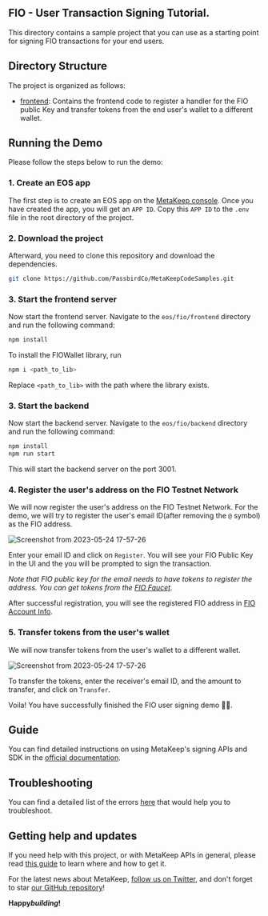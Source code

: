 ## FIO - User Transaction Signing Tutorial.

This directory contains a sample project that you can use as a starting point for signing FIO transactions for your end users.

## Directory Structure

The project is organized as follows:

- [frontend](./frontend): Contains the frontend code to register a handler for the FIO public Key and transfer tokens from the end user's wallet to a different wallet.

## Running the Demo

Please follow the steps below to run the demo:

### 1. Create an EOS app

The first step is to create an EOS app on the [MetaKeep console](https://console.metakeep.xyz). Once you have created the app, you will get an `APP ID`. Copy this `APP ID` to the `.env` file in the root directory of the project.

### 2. Download the project

Afterward, you need to clone this repository and download the dependencies.

```sh
git clone https://github.com/PassbirdCo/MetaKeepCodeSamples.git
```

### 3. Start the frontend server

Now start the frontend server. Navigate to the `eos/fio/frontend` directory and run the following command:

```sh
npm install
```

To install the FIOWallet library, run 

```sh
npm i <path_to_lib>
```

Replace `<path_to_lib>` with the path where the library exists.



### 3. Start the backend

Now start the backend server. Navigate to the `eos/fio/backend` directory and run the following command:

```sh
npm install
npm run start
```

This will start the backend server on the port 3001.

### 4. Register the user's address on the FIO Testnet Network

We will now register the user's address on the FIO Testnet Network. For the demo, we will try to register the user's email ID(after removing the `@` symbol) as the FIO address.

![Screenshot from 2023-05-24 17-57-26](https://github.com/PassbirdCo/MetaKeepCodeSamples/assets/102578238/cfde4b56-3f0a-41bb-aaee-bf064cd6e591)

Enter your email ID and click on `Register`. You will see your FIO Public Key in the UI and the you will be prompted to sign the transaction.

_Note that FIO public key for the email needs to have tokens to register the address. You can get tokens from the [FIO Faucet](https://monitor.testnet.fioprotocol.io/#faucet)._

After successful registration, you will see the registered FIO address in [FIO Account Info](https://monitor.testnet.fioprotocol.io/#accountInfo).

### 5. Transfer tokens from the user's wallet

We will now transfer tokens from the user's wallet to a different wallet.

![Screenshot from 2023-05-24 17-57-26](https://github.com/PassbirdCo/MetaKeepCodeSamples/assets/102578238/0e85dde4-9af3-46eb-9134-44ff1dd1c046)

To transfer the tokens, enter the receiver's email ID, and the amount to transfer, and click on `Transfer`.

Voila! You have successfully finished the FIO user signing demo 🎉🎉.

## Guide

You can find detailed instructions on using MetaKeep's signing APIs and SDK in the [official documentation](https://docs.metakeep.xyz/).

## Troubleshooting

You can find a detailed list of the errors [here](https://docs.metakeep.xyz/reference/api-error-status) that would help you to troubleshoot.

## Getting help and updates

If you need help with this project, or with MetaKeep APIs in general, please read [this guide](https://docs.metakeep.xyz/) to learn where and how to get it.

For the latest news about MetaKeep, [follow us on Twitter](https://twitter.com/metakeep), and don't forget to star [our GitHub repository](https://github.com/PassbirdCo/MetaKeepCodeSamples.git)!

**Happy*building*!**
